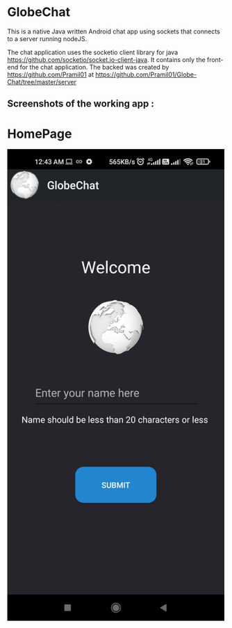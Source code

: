# GlobeChat
This is a native Java written Android chat app using sockets that connects to a server running nodeJS.

The chat application uses the socketio client library for java https://github.com/socketio/socket.io-client-java. 
It contains only the front-end for the chat application. The backed was created by https://github.com/Pramil01 at https://github.com/Pramil01/Globe-Chat/tree/master/server

## Screenshots of the working app : 
# HomePage
<img src = "https://github.com/prathamgandhi/GlobeChat/blob/master/screenshots/1.jpg" width="500" height="1083.5">
